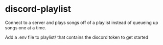 # discord-playlist
Connect to a server and plays songs off of a playlist instead of queueing up songs one at a time.

Add a .env file to playlist/ that contains the discord token to get started
